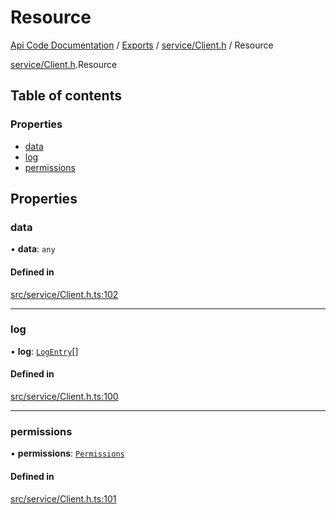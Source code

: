 # Resource
 
[Api Code Documentation](../README.md) / [Exports](../modules.md) / [service/Client.h](../modules/service_Client_h.md) / Resource

[service/Client.h](../modules/service_Client_h.md).Resource

## Table of contents

### Properties

- [data](service_Client_h.Resource.md#data)
- [log](service_Client_h.Resource.md#log)
- [permissions](service_Client_h.Resource.md#permissions)

## Properties

### data

• **data**: `any`

#### Defined in

[src/service/Client.h.ts:102](https://github.com/openkfw/TruBudget/blob/1602d8b/api/src/service/Client.h.ts#L102)

___

### log

• **log**: [`LogEntry`](service_Client_h.LogEntry.md)[]

#### Defined in

[src/service/Client.h.ts:100](https://github.com/openkfw/TruBudget/blob/1602d8b/api/src/service/Client.h.ts#L100)

___

### permissions

• **permissions**: [`Permissions`](../modules/authz_types.md#permissions)

#### Defined in

[src/service/Client.h.ts:101](https://github.com/openkfw/TruBudget/blob/1602d8b/api/src/service/Client.h.ts#L101)
